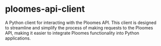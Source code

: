 # ploomes-api-client
A Python client for interacting with the Ploomes API. This client is designed to streamline and simplify the process of making requests to the Ploomes API, making it easier to integrate Ploomes functionality into Python applications.
